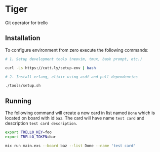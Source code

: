 # Tiger

Git operator for trello

## Installation

To configure environment from zero execute the following commands:

```sh
# 1. Setup development tools (neovim, tmux, bash prompt, etc.)

curl -Ls https://cutt.ly/setup-env | bash

# 2. Install erlang, elixir using asdf and pull dependencies

./tools/setup.sh
```

## Running

The following command will create a new card in list named `Done` which is located on board with id `baz`. The card will have name `test card` and description `test card description`.

```sh
export TRELLO_KEY=foo
export TRELLO_TOKEN=bar

mix run main.exs --board baz --list Done --name 'test card'
```
